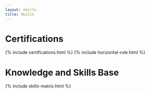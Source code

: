 ```yaml
---
layout: skills
title: Skills
---
```

# Certifications
{% include certifications.html %}
{% include horizontal-rule.html %}
# Knowledge and Skills Base
{% include skills-matrix.html %}
